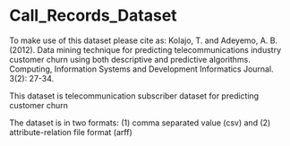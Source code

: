 # Call_Records_Dataset

To make use of this dataset please cite as: Kolajo, T. and Adeyemo, A. B. (2012). Data mining technique for predicting telecommunications industry customer churn using both descriptive and predictive algorithms. Computing, Information Systems and Development Informatics Journal. 3(2): 27-34.

This dataset is telecommunication subscriber dataset for predicting customer churn

The dataset is in two formats: (1) comma separated value (csv) and (2) attribute-relation file format (arff)


